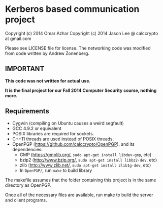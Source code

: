 # Kerberos based communication project

Copyright (c) 2014 Omar Azhar
Copyright (c) 2014 Jason Lee @ calccrypto at gmail.com

Please see LICENSE file for license. The networking code was modified from code written by Andrew Zonenberg.

## IMPORTANT
**This code was not written for actual use.**

**It is the final project for our Fall 2014 Computer Security course, nothing more.**

## Requirements
- Cygwin (compiling on Ubuntu causes a weird segfault)
- GCC 4.9.2 or equivalent
- POSIX libraries are required for sockets.
- C++11 threads are used instead of POSIX threads.
- OpenPGP (https://github.com/calccrypto/OpenPGP), and its dependencies:
  - GMP (<https://gmplib.org/>, `sudo apt-get install libdev-gmp`, etc)
  - bzip2 (<http://www.bzip.org/>, `sudo apt-get install libbz2-dev`, etc)
  - zlib (<http://www.zlib.net/>, `sudo apt-get install zlib1g-dev`, etc)
  - In `OpenPGP/`, run `make` to build library

The makefile assumes that the folder containing this
project is in the same directory as OpenPGP.

Once all of the necessary files are available, run make to build the server and client programs.
